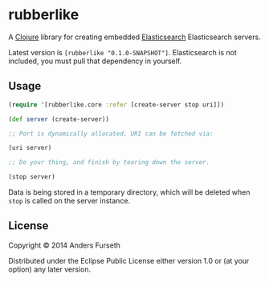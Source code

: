 # rubberlike

A [Clojure](http://clojure.org/) library for creating embedded [Elasticsearch](http://www.elasticsearch.org/) Elasticsearch servers.

Latest version is `[rubberlike "0.1.0-SNAPSHOT"]`. Elasticsearch is not included, you must pull that dependency in yourself.

## Usage

```clojure
(require '[rubberlike.core :refer [create-server stop uri]])

(def server (create-server))

;; Port is dynamically allocated. URI can be fetched via:

(uri server)

;; Do your thing, and finish by tearing down the server.

(stop server)
```

Data is being stored in a temporary directory, which will be deleted when `stop` is called on the server instance.

## License

Copyright © 2014 Anders Furseth

Distributed under the Eclipse Public License either version 1.0 or (at
your option) any later version.
